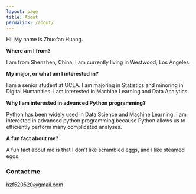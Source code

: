 ```yaml
---
layout: page
title: About
permalink: /about/
---
```


Hi! My name is Zhuofan Huang. 

**Where am I from?**

I am from Shenzhen, China. I am currently living in Westwood, Los Angeles.

**My major, or what am I interested in?**

I am a senior student at UCLA. I am majoring in Statistics and minoring in Digital Humanities. I am interested in Machine Learning and Data Analytics.

**Why I am interested in advanced Python programming?**

Python has been widely used in Data Science and Machine Learning. I am interested in advanced python programming because Python allows us to efficiently perform many complicated analyses.

**A fun fact about me?**

A fun fact about me is that I don’t like scrambled eggs, and I like steamed eggs.


### Contact me

[hzf520520@gmail.com](mailto:hzf520520@gmail.com)